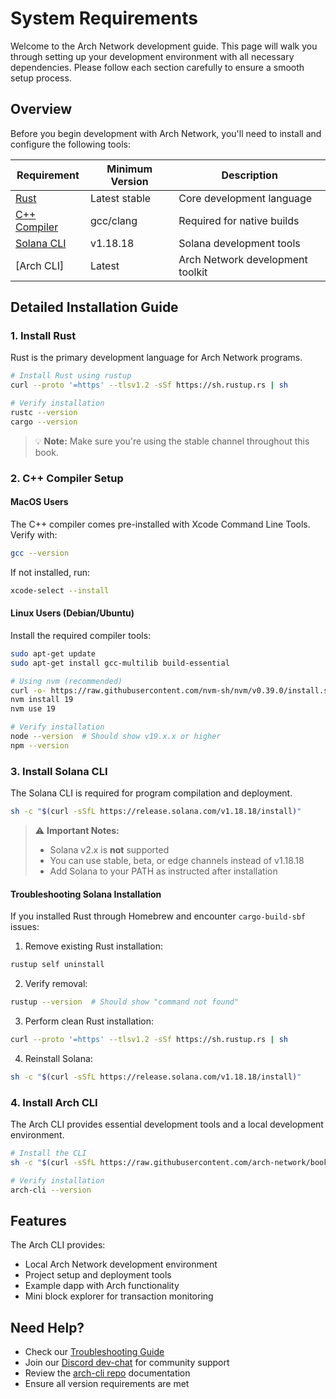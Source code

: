 # System Requirements

Welcome to the Arch Network development guide. This page will walk you through setting up your development environment with all necessary dependencies. Please follow each section carefully to ensure a smooth setup process.

## Overview

Before you begin development with Arch Network, you'll need to install and configure the following tools:

| Requirement | Minimum Version | Description |
|------------|----------------|-------------|
| [Rust] | Latest stable | Core development language |
| [C++ Compiler] | gcc/clang | Required for native builds |
| [Solana CLI] | v1.18.18 | Solana development tools |
| [Arch CLI] | Latest | Arch Network development toolkit |

## Detailed Installation Guide

### 1. Install Rust
Rust is the primary development language for Arch Network programs.

```bash
# Install Rust using rustup
curl --proto '=https' --tlsv1.2 -sSf https://sh.rustup.rs | sh

# Verify installation
rustc --version
cargo --version
```

> 💡 **Note:** Make sure you're using the stable channel throughout this book.

### 2. C++ Compiler Setup

#### MacOS Users
The C++ compiler comes pre-installed with Xcode Command Line Tools. Verify with:
```bash
gcc --version
```

If not installed, run:
```bash
xcode-select --install
```

#### Linux Users (Debian/Ubuntu)
Install the required compiler tools:
```bash
sudo apt-get update
sudo apt-get install gcc-multilib build-essential
```


```bash
# Using nvm (recommended)
curl -o- https://raw.githubusercontent.com/nvm-sh/nvm/v0.39.0/install.sh | bash
nvm install 19
nvm use 19

# Verify installation
node --version  # Should show v19.x.x or higher
npm --version
```

### 3. Install Solana CLI

The Solana CLI is required for program compilation and deployment.

```bash
sh -c "$(curl -sSfL https://release.solana.com/v1.18.18/install)"
```

> ⚠️ **Important Notes:** 
> - Solana v2.x is **not** supported
> - You can use stable, beta, or edge channels instead of v1.18.18
> - Add Solana to your PATH as instructed after installation

#### Troubleshooting Solana Installation

If you installed Rust through Homebrew and encounter `cargo-build-sbf` issues:

1. Remove existing Rust installation:
```bash
rustup self uninstall
```

2. Verify removal:
```bash
rustup --version  # Should show "command not found"
```

3. Perform clean Rust installation:
```bash
curl --proto '=https' --tlsv1.2 -sSf https://sh.rustup.rs | sh
```

4. Reinstall Solana:
```bash
sh -c "$(curl -sSfL https://release.solana.com/v1.18.18/install)"
```

### 4. Install Arch CLI

The Arch CLI provides essential development tools and a local development environment.

```bash
# Install the CLI
sh -c "$(curl -sSfL https://raw.githubusercontent.com/arch-network/book/update-cli-docs/install.sh)"

# Verify installation
arch-cli --version
```

## Features
The Arch CLI provides:
- Local Arch Network development environment
- Project setup and deployment tools
- Example dapp with Arch functionality
- Mini block explorer for transaction monitoring

## Need Help?

- Check our [Troubleshooting Guide](#troubleshooting-solana-installation)
- Join our [Discord dev-chat] for community support
- Review the [arch-cli repo] documentation
- Ensure all version requirements are met

<!-- Internal -->
[Rust]: #install-rust
[C++ Compiler]: #install-c-compiler
[Solana CLI]: #install-solana-cli
[Arch-cli]: #clone-and-install-the-arch-cli

<!-- External -->
[GCC]: https://gcc.gnu.org/
[gcc-multilib]: https://packages.debian.org/sid/gcc-multilib
[npm]: https://github.com/npm/cli
[eBPF]: https://ebpf.io/
[arch-cli repo]: https://github.com/arch-Network/arch-cli
[rust]: https://www.rust-lang.org
[Solana]: https://github.com/solana-labs/solana
[arch-typescript-sdk]: https://github.com/saturnBTC/arch-typescript-sdk
[Homebrew]: https://brew.sh/
[Solana Docs]: https://docs.solanalabs.com/cli/install#macos--linux
[the Rust website]: https://www.rust-lang.org/tools/install
[Discord dev-chat]: https://discord.com/channels/1241112027963986001/1270921925991989268
